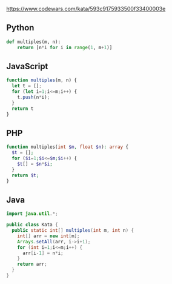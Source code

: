 https://www.codewars.com/kata/593c9175933500f33400003e

## Python
```python
def multiples(m, n):
    return [n*i for i in range(1, m+1)]
```

## JavaScript
```js
function multiples(m, n) {
  let t = [];
  for (let i=1;i<=m;i++) {
    t.push(n*i);
  }
  return t
}
```

## PHP
```php
function multiples(int $m, float $n): array {
  $t = [];
  for ($i=1;$i<=$m;$i++) {
    $t[] = $n*$i;
  }
  return $t;
}
```

## Java
```java
import java.util.*;

public class Kata {
  public static int[] multiples(int m, int n) {
    int[] arr = new int[m];
    Arrays.setAll(arr, i->i+1);
    for (int i=1;i<=m;i++) {
      arr[i-1] = n*i;
    }
    return arr;
  }
}
```